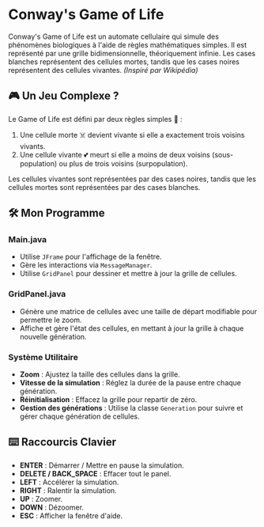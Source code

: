 # Conway's Game of Life

Conway's Game of Life est un automate cellulaire qui simule des phénomènes biologiques à l'aide de règles mathématiques simples. Il est représenté par une grille bidimensionnelle, théoriquement infinie. Les cases blanches représentent des cellules mortes, tandis que les cases noires représentent des cellules vivantes. *(Inspiré par Wikipédia)*

## 🎮 Un Jeu Complexe ?

Le Game of Life est défini par deux règles simples 📜 :

1. Une cellule morte ☠️ devient vivante si elle a exactement trois voisins vivants.
2. Une cellule vivante 💕 meurt si elle a moins de deux voisins (sous-population) ou plus de trois voisins (surpopulation).

Les cellules vivantes sont représentées par des cases noires, tandis que les cellules mortes sont représentées par des cases blanches.

## 🛠️ Mon Programme

### **Main.java**
- Utilise `JFrame` pour l'affichage de la fenêtre.
- Gère les interactions via `MessageManager`.
- Utilise `GridPanel` pour dessiner et mettre à jour la grille de cellules.

### **GridPanel.java**
- Génère une matrice de cellules avec une taille de départ modifiable pour permettre le zoom.
- Affiche et gère l'état des cellules, en mettant à jour la grille à chaque nouvelle génération.
  
### **Système Utilitaire**
- **Zoom** : Ajustez la taille des cellules dans la grille.
- **Vitesse de la simulation** : Réglez la durée de la pause entre chaque génération.
- **Réinitialisation** : Effacez la grille pour repartir de zéro.
- **Gestion des générations** : Utilise la classe `Generation` pour suivre et gérer chaque génération de cellules.

## ⌨️ Raccourcis Clavier

- **ENTER** : Démarrer / Mettre en pause la simulation.
- **DELETE / BACK_SPACE** : Effacer tout le panel.
- **LEFT** : Accélérer la simulation.
- **RIGHT** : Ralentir la simulation.
- **UP** : Zoomer.
- **DOWN** : Dézoomer.
- **ESC** : Afficher la fenêtre d'aide.
